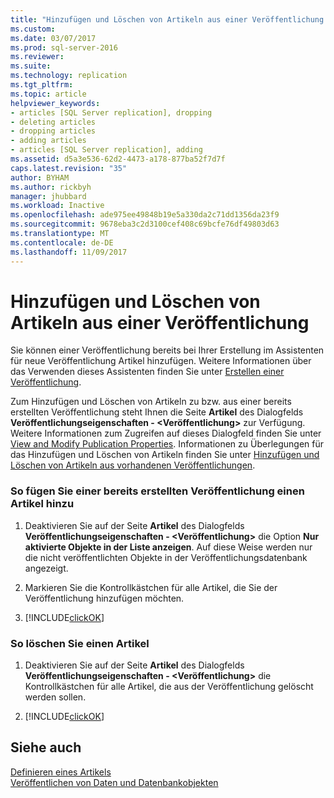 ```yaml
---
title: "Hinzufügen und Löschen von Artikeln aus einer Veröffentlichung | Microsoft-Dokumentation"
ms.custom: 
ms.date: 03/07/2017
ms.prod: sql-server-2016
ms.reviewer: 
ms.suite: 
ms.technology: replication
ms.tgt_pltfrm: 
ms.topic: article
helpviewer_keywords:
- articles [SQL Server replication], dropping
- deleting articles
- dropping articles
- adding articles
- articles [SQL Server replication], adding
ms.assetid: d5a3e536-62d2-4473-a178-877ba52f7d7f
caps.latest.revision: "35"
author: BYHAM
ms.author: rickbyh
manager: jhubbard
ms.workload: Inactive
ms.openlocfilehash: ade975ee49848b19e5a330da2c71dd1356da23f9
ms.sourcegitcommit: 9678eba3c2d3100cef408c69bcfe76df49803d63
ms.translationtype: MT
ms.contentlocale: de-DE
ms.lasthandoff: 11/09/2017
---
```

# <a name="add-articles-to-and-drop-articles-from-a-publication"></a>Hinzufügen und Löschen von Artikeln aus einer Veröffentlichung
  Sie können einer Veröffentlichung bereits bei Ihrer Erstellung im Assistenten für neue Veröffentlichung Artikel hinzufügen. Weitere Informationen über das Verwenden dieses Assistenten finden Sie unter [Erstellen einer Veröffentlichung](../../../relational-databases/replication/publish/create-a-publication.md).  
  
 Zum Hinzufügen und Löschen von Artikeln zu bzw. aus einer bereits erstellten Veröffentlichung steht Ihnen die Seite **Artikel** des Dialogfelds **Veröffentlichungseigenschaften - \<Veröffentlichung>** zur Verfügung. Weitere Informationen zum Zugreifen auf dieses Dialogfeld finden Sie unter [View and Modify Publication Properties](../../../relational-databases/replication/publish/view-and-modify-publication-properties.md). Informationen zu Überlegungen für das Hinzufügen und Löschen von Artikeln finden Sie unter [Hinzufügen und Löschen von Artikeln aus vorhandenen Veröffentlichungen](../../../relational-databases/replication/publish/add-articles-to-and-drop-articles-from-existing-publications.md).  
  
### <a name="to-add-an-article-after-a-publication-is-created"></a>So fügen Sie einer bereits erstellten Veröffentlichung einen Artikel hinzu  
  
1.  Deaktivieren Sie auf der Seite **Artikel** des Dialogfelds **Veröffentlichungseigenschaften - \<Veröffentlichung>** die Option **Nur aktivierte Objekte in der Liste anzeigen**. Auf diese Weise werden nur die nicht veröffentlichten Objekte in der Veröffentlichungsdatenbank angezeigt.  
  
2.  Markieren Sie die Kontrollkästchen für alle Artikel, die Sie der Veröffentlichung hinzufügen möchten.  
  
3.  [!INCLUDE[clickOK](../../../includes/clickok-md.md)]  
  
### <a name="to-delete-an-article"></a>So löschen Sie einen Artikel  
  
1.  Deaktivieren Sie auf der Seite **Artikel** des Dialogfelds **Veröffentlichungseigenschaften - \<Veröffentlichung>** die Kontrollkästchen für alle Artikel, die aus der Veröffentlichung gelöscht werden sollen.  
  
2.  [!INCLUDE[clickOK](../../../includes/clickok-md.md)]  
  
## <a name="see-also"></a>Siehe auch  
 [Definieren eines Artikels](../../../relational-databases/replication/publish/define-an-article.md)   
 [Veröffentlichen von Daten und Datenbankobjekten](../../../relational-databases/replication/publish/publish-data-and-database-objects.md)  
  
  
